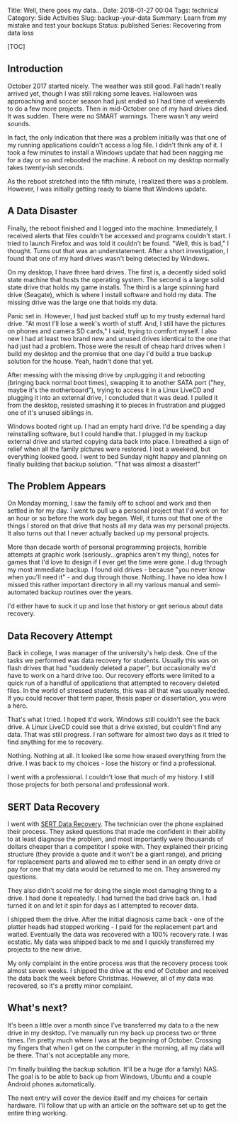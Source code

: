 Title: Well, there goes my data...
Date: 2018-01-27 00:04
Tags: technical
Category: Side Activities
Slug: backup-your-data
Summary: Learn from my mistake and test your backups
Status: published
Series: Recovering from data loss

[TOC]

## Introduction

October 2017 started nicely. The weather was still good. Fall hadn't really arrived yet, though I was still raking some leaves. Halloween was approaching and
soccer season had just ended so I had time of weekends to do a few more projects. Then in mid-October one of my hard drives died. It was sudden. There were
no SMART warnings. There wasn't any weird sounds.

In fact, the only indication that there was a problem initially was that one of my running applications couldn't access a log file. I didn't think any of it.
I took a few minutes to install a Windows update that had been nagging me for a day or so and rebooted the machine. A reboot on my desktop normally takes twenty-ish
seconds.

As the reboot stretched into the fifth minute, I realized there was a problem. However, I was initially getting ready to blame that Windows update.

## A Data Disaster

Finally, the reboot finished and I logged into the machine. Immediately, I received alerts that files couldn't be accessed and programs couldn't start. I tried to launch
Firefox and was told it couldn't be found. "Well, this is bad," I thought. Turns out that was an understatement. After a short investigation, I found that one of my hard drives wasn't being detected by Windows.

On my desktop, I have three hard drives. The first is, a decently sided solid state machine that hosts the operating system. The second is a large solid state drive that
holds my game installs. The third is a large spinning hard drive (Seagate), which is where I install software and hold my data. The missing drive was the large one that holds
my data.

Panic set in. However, I had just backed stuff up to my trusty external hard drive. "At most I'll lose a week's worth of stuff. And, I still have the pictures on phones and
camera SD cards," I said, trying to comfort myself. I also new I had at least two brand new and unused drives identical to the one that had just had a problem. Those were the
result of cheap hard drives when I build my desktop and the promise that one day I'd build a true backup solution for the house. Yeah, hadn't done that yet.

After messing with the missing drive by unplugging it and rebooting (bringing back normal boot times), swapping it to another SATA port ("hey, maybe it's the motherboard"),
trying to access it in a Linux LiveCD and plugging it into an external drive, I concluded that it was dead. I pulled it from the desktop, resisted smashing it to pieces in
frustration and plugged one of it's unused siblings in.

Windows booted right up. I had an empty hard drive. I'd be spending a day reinstalling software, but I could handle that. I plugged in my backup external drive and started
copying data back into place. I breathed a sign of relief when all the family pictures were restored. I lost a weekend, but everything looked good. I went to bed Sunday night
happy and planning on finally building that backup solution. "That was almost a disaster!"

## The Problem Appears

On Monday morning, I saw the family off to school and work and then settled in for my day. I went to pull up a personal project that I'd work on for an hour or so before the
work day began. Well, it turns out that one of the things I stored on that drive that hosts all my data was my personal projects. It also turns out that I never actually
backed up my personal projects.

More than decade worth of personal programming projects, horrible attempts at graphic work (seriously...graphics aren't my thing), notes for games that I'd love to design if
I ever get the time were gone. I dug through my most immediate backup. I found old drives - because "you never know when you'll need it" - and dug through those. Nothing. I
have no idea how I missed this rather important directory in all my various manual and semi-automated backup routines over the years.

I'd either have to suck it up and lose that history or get serious about data recovery.

## Data Recovery Attempt

Back in college, I was manager of the university's help desk. One of the tasks we performed was data recovery for students. Usually this was on flash drives that had "suddenly
deleted a paper", but occasionally we'd have to work on a hard drive too. Our recovery efforts were limited to a quick run of a handful of applications that attempted to
recovery deleted files. In the world of stressed students, this was all that was usually needed. If you could recover that term paper, thesis paper or dissertation, you were
a hero.

That's what I tried. I hoped it'd work. Windows still couldn't see the back drive. A Linux LiveCD could see that a drive existed, but couldn't find any data. That was still
progress. I ran software for almost two days as it tried to find anything for me to recovery.

Nothing. Nothing at all. It looked like some how erased everything from the drive. I was back to my choices - lose the history or find a professional.

I went with a professional. I couldn't lose that much of my history. I still those projects for both personal and professional work.

## SERT Data Recovery

I went with [SERT Data Recovery](http://sertdatarecovery.com). The technician over the phone explained their process. They asked questions that made me confident in their
ability to at least diagnose the problem, and most importantly were thousands of dollars cheaper than a competitor I spoke with. They explained their pricing structure (they
provide a quote and it won't be a giant range), and pricing for replacement parts and allowed me to either send in an empty drive or pay for one that my data would be returned
to me on. They answered my questions.

They also didn't scold me for doing the single most damaging thing to a drive. I had done it repeatedly. I had turned the bad drive back on. I had turned it on and let it spin
for days as I attempted to recover data.

I shipped them the drive. After the initial diagnosis came back - one of the platter heads had stopped working - I paid for the replacement part and waited. Eventually the
data was recovered with a 100% recovery rate. I was ecstatic. My data was shipped back to me and I quickly transferred my projects to the new drive.

My only complaint in the entire process was that the recovery process took almost seven weeks. I shipped the drive at the end of October and received the data back the week
before Christmas. However, all of my data was recovered, so it's a pretty minor complaint.

## What's next?

It's been a little over a month since I've transferred my data to a the new drive in my desktop. I've manually run my back up process two or three times. I'm pretty much where
I was at the beginning of October. Crossing my fingers that when I get on the computer in the morning, all my data will be there. That's not acceptable any more.

I'm finally building the backup solution. It'll be a huge (for a family) NAS. The goal is to be able to back up from Windows, Ubuntu and a couple Android phones automatically.

The next entry will cover the device itself and my choices for certain hardware. I'll follow that up with an article on the software set up to get the entire thing working.
